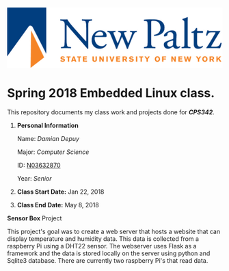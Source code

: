![New Paltz Logo](misc/newpaltzlogo.jpg)
# Spring 2018 Embedded Linux class.

This repository documents my class work and projects done for _**CPS342**_.

1. **Personal Information**

      Name: *Damian Depuy* 

      Major: *Computer Science* 

      ID: [N03632870](https://github.com/N03632870) 

      Year: *Senior*  

2. **Class Start Date:** Jan 22, 2018

3. **Class End Date:** May 8, 2018

**Sensor Box** Project

This project's goal was to create a web server that hosts a website that can display temperature and humidity data. This data is collected from a raspberry Pi using a DHT22 sensor. The webserver uses Flask as a framework and the data is stored locally on the server using python and Sqlite3 database. There are currently two raspberry Pi's that read data.   
